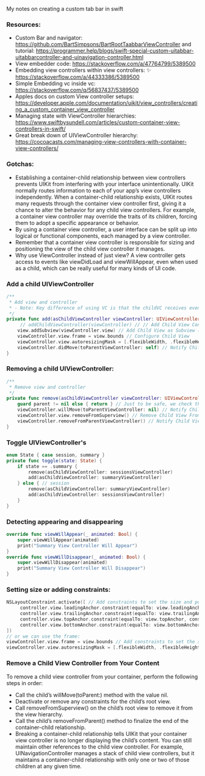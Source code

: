 My notes on creating a custom tab bar in swift<!--more-->

### Resources:
- Custom Bar and navigator: https://github.com/BartSimpsons/BartRootTaabbarViewController and tutorial: https://programmer.help/blogs/swift-special-custom-uitabbar-uitabbarcontroller-and-uinavigation-controller.html
- View embedder code: https://stackoverflow.com/a/47764799/5389500
- Embedding view controllers within view controllers: ✨ https://stackoverflow.com/a/44333386/5389500
- Simple Embedding vc inside vc: https://stackoverflow.com/q/56837437/5389500
- Apples docs on custom View controller setups: https://developer.apple.com/documentation/uikit/view_controllers/creating_a_custom_container_view_controller
- Managing state with ViewController hierarchies: https://www.swiftbysundell.com/articles/custom-container-view-controllers-in-swift/
- Great break down of UIViewController hierarchy: https://cocoacasts.com/managing-view-controllers-with-container-view-controllers/

### Gotchas:
- Establishing a container-child relationship between view controllers prevents UIKit from interfering with your interface unintentionally. UIKit normally routes information to each of your app’s view controllers independently. When a container-child relationship exists, UIKit routes many requests through the container view controller first, giving it a chance to alter the behavior for any child view controllers. For example, a container view controller may override the traits of its children, forcing them to adopt a specific appearance or behavior.
- By using a container view controller, a user interface can be split up into logical or functional components, each managed by a view controller.
- Remember that a container view controller is responsible for sizing and positioning the view of the child view controller it manages.
- Why use ViewController instead of just view? A view controller gets access to events like viewDidLoad and viewWillAppear, even when used as a child, which can be really useful for many kinds of UI code.
### Add a child UIViewController
```swift
/**
 * Add view and controller
 * - Note: Key difference of using VC is that the childVC receives events about appearing and disssapearing
 */
private func add(asChildViewController viewController: UIViewController) {
	 // addChildViewController(viewController) // // Add Child View Controller (attaches events that notify child VC about appearing and dissapearing)
    view.addSubview(viewController.view) // Add Child View as Subview (Add the child’s root view to your container’s view hierarchy.)
    viewController.view.frame = view.bounds // Configure Child View
    viewController.view.autoresizingMask = [.flexibleWidth, .flexibleHeight]
    viewController.didMove(toParentViewController: self) // Notify Child View Controller (all the didMove(toParent:) method of the child view controller to notify it that the transition is complete.)
}
```
### Removing a child UIViewController:
```swift
/**
 * Remove view and controller
 */
private func remove(asChildViewController viewController: UIViewController) {
    guard parent != nil else { return } // Just to be safe, we check that this view controller, is actually added to a parent before removing it.
    viewController.willMove(toParentViewController: nil) // Notify Child View Controller
    viewController.view.removeFromSuperview() // Remove Child View From Superview
    viewController.removeFromParentViewController() // Notify Child View Controller
}
```

### Toggle UIViewController's
```swift
enum State { case session, summary }
private func toggle(state: State) {
    if state == .summary {
        remove(asChildViewController: sessionsViewController)
        add(asChildViewController: summaryViewController)
    } else { // session
        remove(asChildViewController: summaryViewController)
        add(asChildViewController: sessionsViewController)
    }
}
```

### Detecting appearing and disappearing
```swift
override func viewWillAppear(_ animated: Bool) {
    super.viewWillAppear(animated)
    print("Summary View Controller Will Appear")
}
override func viewWillDisappear(_ animated: Bool) {
    super.viewWillDisappear(animated)
    print("Summary View Controller Will Disappear")
}
```

### Setting size or adding constraints:
```swift
NSLayoutConstraint.activate([ // Add constraints to set the size and position of the child’s root view.
	 controller.view.leadingAnchor.constraint(equalTo: view.leadingAnchor, constant: 10),
	 controller.view.trailingAnchor.constraint(equalTo: view.trailingAnchor, constant: -10),
	 controller.view.topAnchor.constraint(equalTo: view.topAnchor, constant: 10),
	 controller.view.bottomAnchor.constraint(equalTo: view.bottomAnchor, constant: -10)
])
// or we can use the frame:
viewController.view.frame = view.bounds // Add constraints to set the size and position of the child’s root view.
viewController.view.autoresizingMask = [.flexibleWidth, .flexibleHeight] // // enable auto-sizing (for example, if the device is rotated)
```

### Remove a Child View Controller from Your Content
To remove a child view controller from your container, perform the following steps in order:
- Call the child’s willMove(toParent:) method with the value nil.
- Deactivate or remove any constraints for the child’s root view.
- Call removeFromSuperview() on the child’s root view to remove it from the view hierarchy.
- Call the child’s removeFromParent() method to finalize the end of the container-child relationship.
- Breaking a container-child relationship tells UIKit that your container view controller is no longer displaying the child’s content. You can still maintain other references to the child view controller. For example, UINavigationController manages a stack of child view controllers, but it maintains a container-child relationship with only one or two of those children at any given time.
